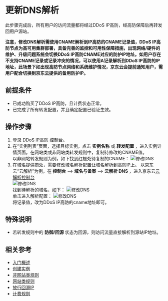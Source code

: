 # 更新DNS解析

此步骤完成后，所有用户的访问流量都将经过DDoS IP高防，经高防保障后再转发回用户源站。

**注意，修改DNS解析需使用CNAME解析到IP高防的CNAME记录值，DDoS IP高防节点为高可用集群部署，具备完善的监控和可用性保障措施，出现网络/硬件的维护、升级问题系统会切换DDoS IP高防CNAME对应的防护IP地址。如用户存在不支持CNAME记录或记录冲突的情况，可以使用A记录解析到DDoS IP高防的IP地址，此场景下如出现高防节点网络和系统维护情况，京东云会提前通知用户，需用户配合切换到京东云提供的备用防护IP。**

## 前提条件
- 已成功购买了DDoS IP高防，且计费状态正常。<Br/>
- 已完成了所有转发配置，并且确定配置已验证生效。

## 操作步骤
1. 登录 [DDoS IP高防 控制台](https://ip-anti-console.jdcloud.com/instancelist)。
2. 在“实例列表”页面，选择目标实例，点击 **实例名称** 或 **转发配置** ，进入实例详情页面。在网站类或非网站类转发规则中，复制待修改的CNAME值。<Br/>
以非网站转发规则为例，如下找到红框处待复制的CNAME：
![修改DNS](https://github.com/jdcloudcom/cn/blob/edit/image/Advanced%20Anti-DDoS/update%20dns%2005.png)
3. 在域名提供商处，需要修改域名解析配置让域名解析到高防IP上。
以京东云“云解析”为例，在 **控制台** –> **域名与备案** –> **云解析 DNS** ，进入京东云[云解析控制台](https://dns-console.jdcloud.com/list)<Br/>
![修改DNS](https://github.com/jdcloudcom/cn/blob/edit/image/Advanced%20Anti-DDoS/update%20dns%2006.png)<Br/>
找到待解析的域名，如下：
![修改DNS](https://github.com/jdcloudcom/cn/blob/edit/image/Advanced%20Anti-DDoS/update%20dns%2007.png)<Br/>
单击进入解析配置：
![修改DNS](https://github.com/jdcloudcom/cn/blob/edit/image/Advanced%20Anti-DDoS/update%20dns%2008.png)<Br/>
将记录值，改为DDoS IP高防的cname地址即可。


## 特殊说明
- 若转发规则中的 **防御/回源** 状态为回源，则访问流量直接解析到源站IP地址。


## 相关参考
- [入门概述](Overview.md)
- [创建实例](Create-Instance.md)
- [非网站类规则](Non-Web-Service-Forwarding-Rule.md)
- [网站类规则](Web-Service-Forwarding-Rule.md)
- [放行回源IP](Whitelist-local-IP-subnet.md)
- [计费规则](../Pricing/Billing-Rules.md)
